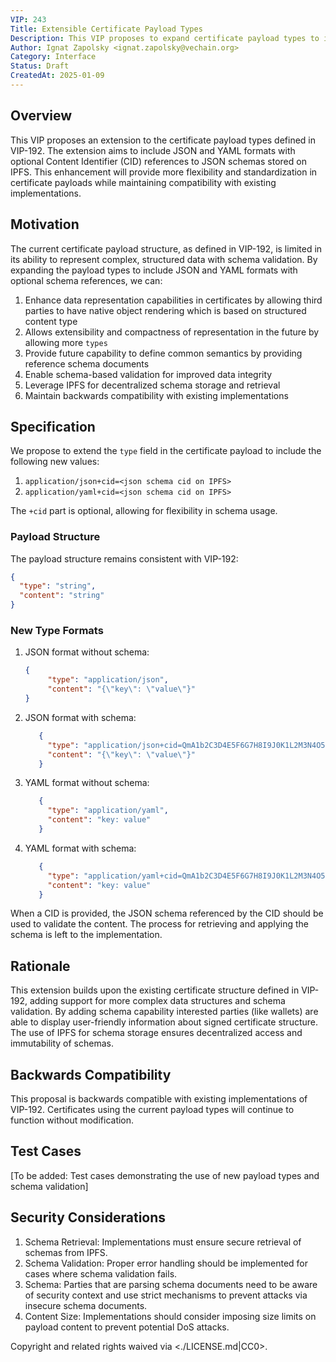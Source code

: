 ```yaml
---
VIP: 243
Title: Extensible Certificate Payload Types
Description: This VIP proposes to expand certificate payload types to include JSON and YAML formats with optional IPFS CID references.
Author: Ignat Zapolsky <ignat.zapolsky@vechain.org>
Category: Interface
Status: Draft
CreatedAt: 2025-01-09
---
```


## Overview

This VIP proposes an extension to the certificate payload types defined in VIP-192. The extension aims to include JSON and YAML formats with optional Content Identifier (CID) references to JSON schemas stored on IPFS. This enhancement will provide more flexibility and standardization in certificate payloads while maintaining compatibility with existing implementations.

## Motivation

The current certificate payload structure, as defined in VIP-192, is limited in its ability to represent complex, structured data with schema validation. By expanding the payload types to include JSON and YAML formats with optional schema references, we can:

1. Enhance data representation capabilities in certificates by allowing third parties to have native object rendering which is based on structured content type
2. Allows extensibility and compactness of representation in the future by allowing more `types` 
2. Provide future capability to define common semantics by providing reference schema documents
2. Enable schema-based validation for improved data integrity
3. Leverage IPFS for decentralized schema storage and retrieval
4. Maintain backwards compatibility with existing implementations

## Specification

We propose to extend the `type` field in the certificate payload to include the following new values:

1. `application/json+cid=<json schema cid on IPFS>`
2. `application/yaml+cid=<json schema cid on IPFS>`

The `+cid` part is optional, allowing for flexibility in schema usage.

### Payload Structure

The payload structure remains consistent with VIP-192:

```json
{
  "type": "string",
  "content": "string"
}
```

### New Type Formats
1. JSON format without schema:
   
    ```json
    {
         "type": "application/json",
         "content": "{\"key\": \"value\"}"
    }
    ```
   
2. JSON format with schema:
   
    ```json
       {
         "type": "application/json+cid=QmA1b2C3D4E5F6G7H8I9J0K1L2M3N4O5P6Q7R8S9T0",
         "content": "{\"key\": \"value\"}"
       }
    ```
   
3. YAML format without schema:
   
    ```json
       {
         "type": "application/yaml",
         "content": "key: value"
       }
    ```
4. YAML format with schema:
   
    ```json
       {
         "type": "application/yaml+cid=QmA1b2C3D4E5F6G7H8I9J0K1L2M3N4O5P6Q7R8S9T0",
         "content": "key: value"
       }
    ```  

When a CID is provided, the JSON schema referenced by the CID should be used to validate the content.
The process for retrieving and applying the schema is left to the implementation.
## Rationale

This extension builds upon the existing certificate structure defined in VIP-192, adding support for more complex data structures and schema validation. 
By adding schema capability interested parties (like wallets) are able to display user-friendly information about signed certificate structure.
The use of IPFS for schema storage ensures decentralized access and immutability of schemas.
## Backwards Compatibility
This proposal is backwards compatible with existing implementations of VIP-192. Certificates using the current payload types will continue to function without modification.
## Test Cases
[To be added: Test cases demonstrating the use of new payload types and schema validation]
## Security Considerations
1. Schema Retrieval: Implementations must ensure secure retrieval of schemas from IPFS.
2. Schema Validation: Proper error handling should be implemented for cases where schema validation fails.
3. Schema: Parties that are parsing schema documents need to be aware of security context and use strict mechanisms to prevent attacks via insecure schema documents.
3. Content Size: Implementations should consider imposing size limits on payload content to prevent potential DoS attacks.

Copyright and related rights waived via <./LICENSE.md|CC0>.
